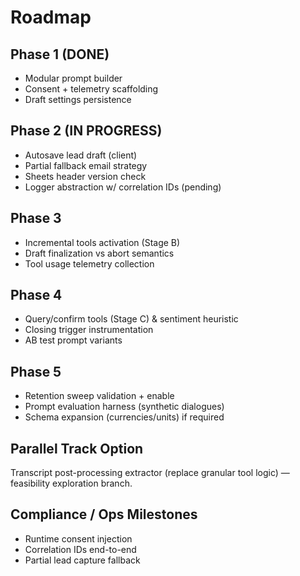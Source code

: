 # Roadmap

## Phase 1 (DONE)
- Modular prompt builder
- Consent + telemetry scaffolding
- Draft settings persistence

## Phase 2 (IN PROGRESS)
- Autosave lead draft (client)
- Partial fallback email strategy
- Sheets header version check
- Logger abstraction w/ correlation IDs (pending)

## Phase 3
- Incremental tools activation (Stage B)
- Draft finalization vs abort semantics
- Tool usage telemetry collection

## Phase 4
- Query/confirm tools (Stage C) & sentiment heuristic
- Closing trigger instrumentation
- AB test prompt variants

## Phase 5
- Retention sweep validation + enable
- Prompt evaluation harness (synthetic dialogues)
- Schema expansion (currencies/units) if required

## Parallel Track Option
Transcript post-processing extractor (replace granular tool logic) — feasibility exploration branch.

## Compliance / Ops Milestones
- Runtime consent injection
- Correlation IDs end-to-end
- Partial lead capture fallback

